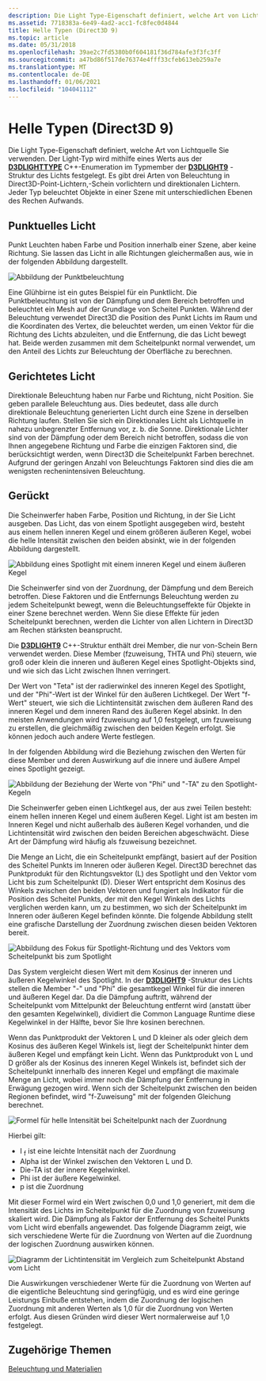 ```yaml
---
description: Die Light Type-Eigenschaft definiert, welche Art von Lichtquelle Sie verwenden.
ms.assetid: 7718383a-6e49-4ad2-acc1-fc8fec0d4844
title: Helle Typen (Direct3D 9)
ms.topic: article
ms.date: 05/31/2018
ms.openlocfilehash: 39ae2c7fd5380b0f604181f36d784afe3f3fc3ff
ms.sourcegitcommit: a47bd86f517de76374e4fff33cfeb613eb259a7e
ms.translationtype: MT
ms.contentlocale: de-DE
ms.lasthandoff: 01/06/2021
ms.locfileid: "104041112"
---
```

# <a name="light-types-direct3d-9"></a>Helle Typen (Direct3D 9)

Die Light Type-Eigenschaft definiert, welche Art von Lichtquelle Sie verwenden. Der Light-Typ wird mithilfe eines Werts aus der [**D3DLIGHTTYPE**](./d3dlighttype.md) C++-Enumeration im Typmember der [**D3DLIGHT9**](d3dlight9.md) -Struktur des Lichts festgelegt. Es gibt drei Arten von Beleuchtung in Direct3D-Point-Lichtern,-Schein vorlichtern und direktionalen Lichtern. Jeder Typ beleuchtet Objekte in einer Szene mit unterschiedlichen Ebenen des Rechen Aufwands.

## <a name="point-light"></a>Punktuelles Licht

Punkt Leuchten haben Farbe und Position innerhalb einer Szene, aber keine Richtung. Sie lassen das Licht in alle Richtungen gleichermaßen aus, wie in der folgenden Abbildung dargestellt.

![Abbildung der Punktbeleuchtung](images/ptlight.png)

Eine Glühbirne ist ein gutes Beispiel für ein Punktlicht. Die Punktbeleuchtung ist von der Dämpfung und dem Bereich betroffen und beleuchtet ein Mesh auf der Grundlage von Scheitel Punkten. Während der Beleuchtung verwendet Direct3D die Position des Punkt Lichts im Raum und die Koordinaten des Vertex, die beleuchtet werden, um einen Vektor für die Richtung des Lichts abzuleiten, und die Entfernung, die das Licht bewegt hat. Beide werden zusammen mit dem Scheitelpunkt normal verwendet, um den Anteil des Lichts zur Beleuchtung der Oberfläche zu berechnen.

## <a name="directional-light"></a>Gerichtetes Licht

Direktionale Beleuchtung haben nur Farbe und Richtung, nicht Position. Sie geben parallele Beleuchtung aus. Dies bedeutet, dass alle durch direktionale Beleuchtung generierten Licht durch eine Szene in derselben Richtung laufen. Stellen Sie sich ein Direktionales Licht als Lichtquelle in nahezu unbegrenzter Entfernung vor, z. b. die Sonne. Direktionale Lichter sind von der Dämpfung oder dem Bereich nicht betroffen, sodass die von Ihnen angegebene Richtung und Farbe die einzigen Faktoren sind, die berücksichtigt werden, wenn Direct3D die Scheitelpunkt Farben berechnet. Aufgrund der geringen Anzahl von Beleuchtungs Faktoren sind dies die am wenigsten rechenintensiven Beleuchtung.

## <a name="spotlight"></a>Gerückt

Die Scheinwerfer haben Farbe, Position und Richtung, in der Sie Licht ausgeben. Das Licht, das von einem Spotlight ausgegeben wird, besteht aus einem hellen inneren Kegel und einem größeren äußeren Kegel, wobei die helle Intensität zwischen den beiden absinkt, wie in der folgenden Abbildung dargestellt.

![Abbildung eines Spotlight mit einem inneren Kegel und einem äußeren Kegel](images/spotlt.png)

Die Scheinwerfer sind von der Zuordnung, der Dämpfung und dem Bereich betroffen. Diese Faktoren und die Entfernungs Beleuchtung werden zu jedem Scheitelpunkt bewegt, wenn die Beleuchtungseffekte für Objekte in einer Szene berechnet werden. Wenn Sie diese Effekte für jeden Scheitelpunkt berechnen, werden die Lichter von allen Lichtern in Direct3D am Rechen stärksten beansprucht.

Die [**D3DLIGHT9**](d3dlight9.md) C++-Struktur enthält drei Member, die nur von-Schein Bern verwendet werden. Diese Member (fzuweisung, THTA und Phi) steuern, wie groß oder klein die inneren und äußeren Kegel eines Spotlight-Objekts sind, und wie sich das Licht zwischen Ihnen verringert.

Der Wert von "Teta" ist der radierwinkel des inneren Kegel des Spotlight, und der "Phi"-Wert ist der Winkel für den äußeren Lichtkegel. Der Wert "f-Wert" steuert, wie sich die Lichtintensität zwischen dem äußeren Rand des inneren Kegel und dem inneren Rand des äußeren Kegel absinkt. In den meisten Anwendungen wird fzuweisung auf 1,0 festgelegt, um fzuweisung zu erstellen, die gleichmäßig zwischen den beiden Kegeln erfolgt. Sie können jedoch auch andere Werte festlegen.

In der folgenden Abbildung wird die Beziehung zwischen den Werten für diese Member und deren Auswirkung auf die innere und äußere Ampel eines Spotlight gezeigt.

![Abbildung der Beziehung der Werte von "Phi" und "-TA" zu den Spotlight-Kegeln](images/spotlt2.png)

Die Scheinwerfer geben einen Lichtkegel aus, der aus zwei Teilen besteht: einem hellen inneren Kegel und einem äußeren Kegel. Light ist am besten im Inneren Kegel und nicht außerhalb des äußeren Kegel vorhanden, und die Lichtintensität wird zwischen den beiden Bereichen abgeschwächt. Diese Art der Dämpfung wird häufig als fzuweisung bezeichnet.

Die Menge an Licht, die ein Scheitelpunkt empfängt, basiert auf der Position des Scheitel Punkts im Inneren oder äußeren Kegel. Direct3D berechnet das Punktprodukt für den Richtungsvektor (L) des Spotlight und den Vektor vom Licht bis zum Scheitelpunkt (D). Dieser Wert entspricht dem Kosinus des Winkels zwischen den beiden Vektoren und fungiert als Indikator für die Position des Scheitel Punkts, der mit den Kegel Winkeln des Lichts verglichen werden kann, um zu bestimmen, wo sich der Scheitelpunkt im Inneren oder äußeren Kegel befinden könnte. Die folgende Abbildung stellt eine grafische Darstellung der Zuordnung zwischen diesen beiden Vektoren bereit.

![Abbildung des Fokus für Spotlight-Richtung und des Vektors vom Scheitelpunkt bis zum Spotlight](images/spotalg1.png)

Das System vergleicht diesen Wert mit dem Kosinus der inneren und äußeren Kegelwinkel des Spotlight. In der [**D3DLIGHT9**](d3dlight9.md) -Struktur des Lichts stellen die Member "-" und "Phi" die gesamtkegel Winkel für die inneren und äußeren Kegel dar. Da die Dämpfung auftritt, während der Scheitelpunkt vom Mittelpunkt der Beleuchtung entfernt wird (anstatt über den gesamten Kegelwinkel), dividiert die Common Language Runtime diese Kegelwinkel in der Hälfte, bevor Sie Ihre kosinen berechnen.

Wenn das Punktprodukt der Vektoren L und D kleiner als oder gleich dem Kosinus des äußeren Kegel Winkels ist, liegt der Scheitelpunkt hinter dem äußeren Kegel und empfängt kein Licht. Wenn das Punktprodukt von L und D größer als der Kosinus des inneren Kegel Winkels ist, befindet sich der Scheitelpunkt innerhalb des inneren Kegel und empfängt die maximale Menge an Licht, wobei immer noch die Dämpfung der Entfernung in Erwägung gezogen wird. Wenn sich der Scheitelpunkt zwischen den beiden Regionen befindet, wird "f-Zuweisung" mit der folgenden Gleichung berechnet.

![Formel für helle Intensität bei Scheitelpunkt nach der Zuordnung](images/falloff.png)

Hierbei gilt:

-   I <sub>f</sub> ist eine leichte Intensität nach der Zuordnung
-   Alpha ist der Winkel zwischen den Vektoren L und D.
-   Die-TA ist der innere Kegelwinkel.
-   Phi ist der äußere Kegelwinkel.
-   p ist die Zuordnung

Mit dieser Formel wird ein Wert zwischen 0,0 und 1,0 generiert, mit dem die Intensität des Lichts im Scheitelpunkt für die Zuordnung von fzuweisung skaliert wird. Die Dämpfung als Faktor der Entfernung des Scheitel Punkts vom Licht wird ebenfalls angewendet. Das folgende Diagramm zeigt, wie sich verschiedene Werte für die Zuordnung von Werten auf die Zuordnung der logischen Zuordnung auswirken können.

![Diagramm der Lichtintensität im Vergleich zum Scheitelpunkt Abstand vom Licht](images/fallgraf.png)

Die Auswirkungen verschiedener Werte für die Zuordnung von Werten auf die eigentliche Beleuchtung sind geringfügig, und es wird eine geringe Leistungs Einbuße entstehen, indem die Zuordnung der logischen Zuordnung mit anderen Werten als 1,0 für die Zuordnung von Werten erfolgt. Aus diesen Gründen wird dieser Wert normalerweise auf 1,0 festgelegt.

## <a name="related-topics"></a>Zugehörige Themen

<dl> <dt>

[Beleuchtung und Materialien](lights-and-materials.md)
</dt> </dl>

 

 
